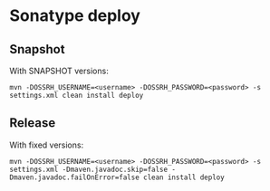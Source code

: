 # Sonatype deploy

## Snapshot

With SNAPSHOT versions:

    mvn -DOSSRH_USERNAME=<username> -DOSSRH_PASSWORD=<password> -s settings.xml clean install deploy 

## Release

With fixed versions:

    mvn -DOSSRH_USERNAME=<username> -DOSSRH_PASSWORD=<password> -s settings.xml -Dmaven.javadoc.skip=false -Dmaven.javadoc.failOnError=false clean install deploy